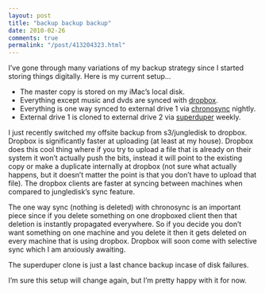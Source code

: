 ```yaml
---
layout: post
title: "backup backup backup"
date: 2010-02-26
comments: true
permalink: "/post/413204323.html"
---
```


I’ve gone through many variations of my backup strategy since I started storing things digitally. Here is my current setup…

* The master copy is stored on my iMac’s local disk.
* Everything except music and dvds are synced with [dropbox](http://www.dropbox.com/).
* Everything is one way synced to external drive 1 via [chronosync](http://www.econtechnologies.com/pages/cs/chrono_overview.html) nightly.
* External drive 1 is cloned to external drive 2 via [superduper](http://www.shirt-pocket.com/SuperDuper/SuperDuperDescription.html) weekly.

I just recently switched my offsite backup from s3/jungledisk to dropbox. Dropbox is significantly faster at uploading (at least at my house). Dropbox does this cool thing where if you try to upload a file that is already on their system it won’t actually push the bits, instead it will point to the existing copy or make a duplicate internally at dropbox (not sure what actually happens, but it doesn’t matter the point is that you don’t have to upload that file). The dropbox clients are faster at syncing between machines when compared to jungledisk’s sync feature.

The one way sync (nothing is deleted) with chronosync is an important piece since if you delete something on one dropboxed client then that deletion is instantly propagated everywhere. So if you decide you don’t want something on one machine and you delete it then it gets deleted on every machine that is using dropbox. Dropbox will soon come with selective sync which I am anxiously awaiting.

The superduper clone is just a last chance backup incase of disk failures.

I’m sure this setup will change again, but I’m pretty happy with it for now.

